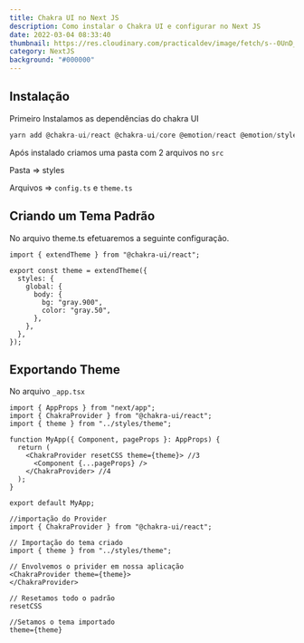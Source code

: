 ```yaml
---
title: Chakra UI no Next JS
description: Como instalar o Chakra UI e configurar no Next JS
date: 2022-03-04 08:33:40
thumbnail: https://res.cloudinary.com/practicaldev/image/fetch/s--0UnD_9S7--/c_imagga_scale,f_auto,fl_progressive,h_900,q_auto,w_1600/https://dev-to-uploads.s3.amazonaws.com/uploads/articles/n95iol17gaecwx2rwm2y.jpeg
category: NextJS
background: "#000000"
---
```

## Instalação

Primeiro Instalamos as dependências do chakra UI

```jsx
yarn add @chakra-ui/react @chakra-ui/core @emotion/react @emotion/styled framer-motion
```

Após instalado criamos uma pasta com 2 arquivos no `src`

Pasta => styles

Arquivos => `config.ts` e `theme.ts`

## Criando um Tema Padrão

No arquivo theme.ts efetuaremos a seguinte configuração.

```tsx
import { extendTheme } from "@chakra-ui/react";

export const theme = extendTheme({
  styles: {
    global: {
      body: {
        bg: "gray.900",
        color: "gray.50",
      },
    },
  },
});
```

## Exportando Theme

No arquivo `_app.tsx`

```tsx
import { AppProps } from "next/app"; 
import { ChakraProvider } from "@chakra-ui/react";
import { theme } from "../styles/theme";

function MyApp({ Component, pageProps }: AppProps) {
  return (
    <ChakraProvider resetCSS theme={theme}> //3
      <Component {...pageProps} />
    </ChakraProvider> //4
  );
}

export default MyApp;

//importação do Provider
import { ChakraProvider } from "@chakra-ui/react";

// Importação do tema criado
import { theme } from "../styles/theme";

// Envolvemos o privider em nossa aplicação
<ChakraProvider theme={theme}>
</ChakraProvider>

// Resetamos todo o padrão
resetCSS 

//Setamos o tema importado
theme={theme}



```